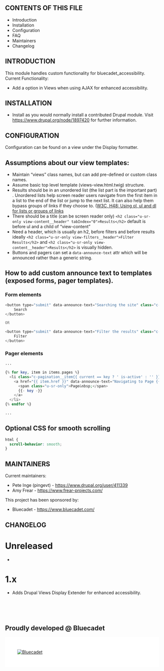 CONTENTS OF THIS FILE
---------------------

 * Introduction
 * Installation
 * Configuration
 * FAQ
 * Maintainers
 * Changelog


INTRODUCTION
------------

This module handles custom functionality for bluecadet_accessibility.
Current Functionality:

 * Add a option in Views when using AJAX for enhanced accessibility.


INSTALLATION
------------

 * Install as you would normally install a contributed Drupal module. Visit
   https://www.drupal.org/node/1897420 for further information.


CONFIGURATION
-------------

Configuration can be found on a view under the Display formatter.

## Assumptions about our view templates:

- Maintain “views” class names, but can add pre-defined or custom class names.
- Assume basic top level template (views-view.html.twig) structure.
- Results should be in an unordered list (the list part is the important part) . Unordered lists help screen reader users navigate from the first item in a list to the end of the list or jump to the next list. It can also help them bypass groups of links if they choose to. ([W3C, H48: Using ol, ul and dl for lists or groups of links](https://www.w3.org/TR/WCAG20-TECHS/H48.html#:~:text=The%20list%20structure%20(%20ul%20%2F%20ol,links%20if%20they%20choose%20to.))
- There should be a title (can be screen reader only) `<h2 class="u-sr-only view-content__header" tabIndex="0">Results</h2>` default is before ul and a child of “view-content”
- Need a header, which is usually an h2, before filters and before results ideally `<h2 class="u-sr-only view-filters__header">Filter Results</h2>` and `<h2 class="u-sr-only view-content__header">Results</h2>` is visually hidden.
- Buttons and pagers can set a `data-announce-text` attr which will be announced rather than a generic string.

## How to add custom announce text to templates (exposed forms, pager templates).

### Form elements

```php
<button type="submit" data-announce-text="Searching the site" class="c-search-header__search-submit"{{ attributes }}>
	Search
</button>

OR

<button type="submit" data-announce-text="Filter the results" class="c-search-header__search-submit"{{ attributes }}>
	Filter
</button>

```

### Pager elements

```php
...

{% for key, item in items.pages %}
  <li class="c-pagination__item{{ current == key ? ' is-active' : '' }}">
    <a href="{{ item.href }}" data-announce-text="Navigating to Page {{ key }}" {{ item.attributes|without('href', 'title') }} {{current == key ? 'aria-current="page"' : null}}>
      <span class="u-sr-only">Page&nbsp;</span>
      {{- key -}}
    </a>
  </li>
{% endfor %}

...
```

## Optional CSS for smooth scrolling

```CSS
html {
  scroll-behavior: smooth;
}
```

MAINTAINERS
-----------

Current maintainers:

 * Pete Inge (pingevt) - https://www.drupal.org/user/411339
 * Amy Frear - https://www.frear-projects.com/

This project has been sponsored by:

 * Bluecadet - https://www.bluecadet.com/


CHANGELOG
---------

# Unreleased

 -

# 1.x

- Adds Drupal Views Display Extender for enhanced accessibility.

<br>
<br>
<br>

## Proudly developed @ Bluecadet

<p style="background-color: white; padding: 20px">
  <a href="https://www.bluecadet.com/"><img style="max-width: 50%; min-width: 300px; background: white; padding: 20px;" src="https://www.bluecadet.com/wp-content/themes/bluecadet-2018/images/logo/logo-bluecadet-black.svg" alt="Bluecadet"></a>
</p>
